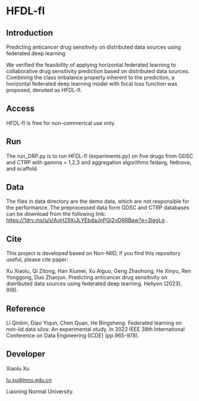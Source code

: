 # HFDL-fl

## Introduction

Predicting anticancer drug sensitivity on distributed data sources using federated deep learning

We verified the feasibility of applying horizontal federated learning to collaborative drug sensitivity prediction based on distributed data sources. Combining the class imbalance property inherent to the prediction, a horizontal federated deep learning model with focal loss function was proposed, denoted as HFDL-fl.

## Access

HFDL-fl is free for non-commerical use only.

## Run

The run_DRP.py is to run HFDL-fl (experiments.py) on five drugs from GDSC and CTRP with gamma = 1,2,3 and aggregation algorithms fedavg, fednova, and scaffold.

## Data

The files in data directory are the demo data, which are not responsible for the performance. The preprocessed data form GDSC and CTRP databases can be download from the following link: https://1drv.ms/u/s!AoH29XiJLYEbdaJnPQj2vDRRBaw?e=3lggLg .


## Cite

This project is developed based on Non-NIID, if you find this repository useful, please cite paper:

Xu Xiaolu, Qi Zitong, Han Xiumei, Xu Aiguo, Geng Zhaohong, He Xinyu, Ren Yonggong, Duo Zhaojun. Predicting anticancer drug sensitivity on distributed data sources using federated deep learning. Heliyon (2023), 9(8).

## Reference

Li Qinbin, Diao Yiqun, Chen Quan, He Bingsheng. Federated learning on non-iid data silos: An experimental study. In 2022 IEEE 38th International Conference on Data Engineering (ICDE) (pp.965-978).

## Developer

Xiaolu Xu 

lu.xu@lnnu.edu.cn

Liaoning Normal University.

